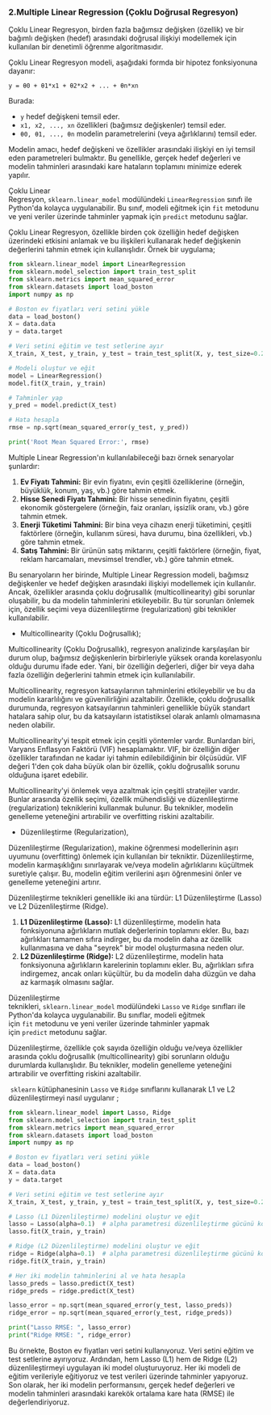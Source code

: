 ### 2.**Multiple Linear Regression (Çoklu Doğrusal Regresyon)**

Çoklu Linear Regresyon, birden fazla bağımsız değişken (özellik) ve bir bağımlı değişken (hedef) arasındaki doğrusal ilişkiyi modellemek için kullanılan bir denetimli öğrenme algoritmasıdır.

Çoklu Linear Regresyon modeli, aşağıdaki formda bir hipotez fonksiyonuna dayanır:

```
y = θ0 + θ1*x1 + θ2*x2 + ... + θn*xn
```

Burada:

- `y` hedef değişkeni temsil eder.
- `x1, x2, ..., xn` özellikleri (bağımsız değişkenler) temsil eder.
- `θ0, θ1, ..., θn` modelin parametrelerini (veya ağırlıklarını) temsil eder.

Modelin amacı, hedef değişkeni ve özellikler arasındaki ilişkiyi en iyi temsil eden parametreleri bulmaktır. Bu genellikle, gerçek hedef değerleri ve modelin tahminleri arasındaki kare hataların toplamını minimize ederek yapılır.

Çoklu Linear Regresyon, `sklearn.linear_model` modülündeki `LinearRegression` sınıfı ile Python'da kolayca uygulanabilir. Bu sınıf, modeli eğitmek için `fit` metodunu ve yeni veriler üzerinde tahminler yapmak için `predict` metodunu sağlar.

Çoklu Linear Regresyon, özellikle birden çok özelliğin hedef değişken üzerindeki etkisini anlamak ve bu ilişkileri kullanarak hedef değişkenin değerlerini tahmin etmek için kullanışlıdır. Örnek bir uygulama;

```python
from sklearn.linear_model import LinearRegression
from sklearn.model_selection import train_test_split
from sklearn.metrics import mean_squared_error
from sklearn.datasets import load_boston
import numpy as np

# Boston ev fiyatları veri setini yükle
data = load_boston()
X = data.data
y = data.target

# Veri setini eğitim ve test setlerine ayır
X_train, X_test, y_train, y_test = train_test_split(X, y, test_size=0.2, random_state=42)

# Modeli oluştur ve eğit
model = LinearRegression()
model.fit(X_train, y_train)

# Tahminler yap
y_pred = model.predict(X_test)

# Hata hesapla
rmse = np.sqrt(mean_squared_error(y_test, y_pred))

print('Root Mean Squared Error:', rmse)
```

Multiple Linear Regression'ın kullanılabileceği bazı örnek senaryolar şunlardır:

1. **Ev Fiyatı Tahmini:** Bir evin fiyatını, evin çeşitli özelliklerine (örneğin, büyüklük, konum, yaş, vb.) göre tahmin etmek.
2. **Hisse Senedi Fiyatı Tahmini:** Bir hisse senedinin fiyatını, çeşitli ekonomik göstergelere (örneğin, faiz oranları, işsizlik oranı, vb.) göre tahmin etmek.
3. **Enerji Tüketimi Tahmini:** Bir bina veya cihazın enerji tüketimini, çeşitli faktörlere (örneğin, kullanım süresi, hava durumu, bina özellikleri, vb.) göre tahmin etmek.
4. **Satış Tahmini:** Bir ürünün satış miktarını, çeşitli faktörlere (örneğin, fiyat, reklam harcamaları, mevsimsel trendler, vb.) göre tahmin etmek.

Bu senaryoların her birinde, Multiple Linear Regression modeli, bağımsız değişkenler ve hedef değişken arasındaki ilişkiyi modellemek için kullanılır. Ancak, özellikler arasında çoklu doğrusallık (multicollinearity) gibi sorunlar oluşabilir, bu da modelin tahminlerini etkileyebilir. Bu tür sorunları önlemek için, özellik seçimi veya düzenlileştirme (regularization) gibi teknikler kullanılabilir.

- Multicollinearity (Çoklu Doğrusallık);

Multicollinearity (Çoklu Doğrusallık), regresyon analizinde karşılaşılan bir durum olup, bağımsız değişkenlerin birbirleriyle yüksek oranda korelasyonlu olduğu durumu ifade eder. Yani, bir özelliğin değerleri, diğer bir veya daha fazla özelliğin değerlerini tahmin etmek için kullanılabilir.

Multicollinearity, regresyon katsayılarının tahminlerini etkileyebilir ve bu da modelin kararlılığını ve güvenilirliğini azaltabilir. Özellikle, çoklu doğrusallık durumunda, regresyon katsayılarının tahminleri genellikle büyük standart hatalara sahip olur, bu da katsayıların istatistiksel olarak anlamlı olmamasına neden olabilir.

Multicollinearity'yi tespit etmek için çeşitli yöntemler vardır. Bunlardan biri, Varyans Enflasyon Faktörü (VIF) hesaplamaktır. VIF, bir özelliğin diğer özellikler tarafından ne kadar iyi tahmin edilebildiğinin bir ölçüsüdür. VIF değeri 1'den çok daha büyük olan bir özellik, çoklu doğrusallık sorunu olduğuna işaret edebilir.

Multicollinearity'yi önlemek veya azaltmak için çeşitli stratejiler vardır. Bunlar arasında özellik seçimi, özellik mühendisliği ve düzenlileştirme (regularization) tekniklerini kullanmak bulunur. Bu teknikler, modelin genelleme yeteneğini artırabilir ve overfitting riskini azaltabilir.

- Düzenlileştirme (Regularization),

Düzenlileştirme (Regularization), makine öğrenmesi modellerinin aşırı uyumunu (overfitting) önlemek için kullanılan bir tekniktir. Düzenlileştirme, modelin karmaşıklığını sınırlayarak ve/veya modelin ağırlıklarını küçültmek suretiyle çalışır. Bu, modelin eğitim verilerini aşırı öğrenmesini önler ve genelleme yeteneğini artırır.

Düzenlileştirme teknikleri genellikle iki ana türdür: L1 Düzenlileştirme (Lasso) ve L2 Düzenlileştirme (Ridge).

1. **L1 Düzenlileştirme (Lasso):** L1 düzenlileştirme, modelin hata fonksiyonuna ağırlıkların mutlak değerlerinin toplamını ekler. Bu, bazı ağırlıkları tamamen sıfıra indirger, bu da modelin daha az özellik kullanmasına ve daha "seyrek" bir model oluşturmasına neden olur.
2. **L2 Düzenlileştirme (Ridge):** L2 düzenlileştirme, modelin hata fonksiyonuna ağırlıkların karelerinin toplamını ekler. Bu, ağırlıkları sıfıra indirgemez, ancak onları küçültür, bu da modelin daha düzgün ve daha az karmaşık olmasını sağlar.

Düzenlileştirme teknikleri, `sklearn.linear_model` modülündeki `Lasso` ve `Ridge` sınıfları ile Python'da kolayca uygulanabilir. Bu sınıflar, modeli eğitmek için `fit` metodunu ve yeni veriler üzerinde tahminler yapmak için `predict` metodunu sağlar.

Düzenlileştirme, özellikle çok sayıda özelliğin olduğu ve/veya özellikler arasında çoklu doğrusallık (multicollinearity) gibi sorunların olduğu durumlarda kullanışlıdır. Bu teknikler, modelin genelleme yeteneğini artırabilir ve overfitting riskini azaltabilir.

 `sklearn` kütüphanesinin `Lasso` ve `Ridge` sınıflarını kullanarak L1 ve L2 düzenlileştirmeyi nasıl uygulanır ;

```python
from sklearn.linear_model import Lasso, Ridge
from sklearn.model_selection import train_test_split
from sklearn.metrics import mean_squared_error
from sklearn.datasets import load_boston
import numpy as np

# Boston ev fiyatları veri setini yükle
data = load_boston()
X = data.data
y = data.target

# Veri setini eğitim ve test setlerine ayır
X_train, X_test, y_train, y_test = train_test_split(X, y, test_size=0.2, random_state=42)

# Lasso (L1 Düzenlileştirme) modelini oluştur ve eğit
lasso = Lasso(alpha=0.1)  # alpha parametresi düzenlileştirme gücünü kontrol eder
lasso.fit(X_train, y_train)

# Ridge (L2 Düzenlileştirme) modelini oluştur ve eğit
ridge = Ridge(alpha=0.1)  # alpha parametresi düzenlileştirme gücünü kontrol eder
ridge.fit(X_train, y_train)

# Her iki modelin tahminlerini al ve hata hesapla
lasso_preds = lasso.predict(X_test)
ridge_preds = ridge.predict(X_test)

lasso_error = np.sqrt(mean_squared_error(y_test, lasso_preds))
ridge_error = np.sqrt(mean_squared_error(y_test, ridge_preds))

print("Lasso RMSE: ", lasso_error)
print("Ridge RMSE: ", ridge_error)
```

Bu örnekte, Boston ev fiyatları veri setini kullanıyoruz. Veri setini eğitim ve test setlerine ayırıyoruz. Ardından, hem Lasso (L1) hem de Ridge (L2) düzenlileştirmeyi uygulayan iki model oluşturuyoruz. Her iki modeli de eğitim verileriyle eğitiyoruz ve test verileri üzerinde tahminler yapıyoruz. Son olarak, her iki modelin performansını, gerçek hedef değerleri ve modelin tahminleri arasındaki karekök ortalama kare hata (RMSE) ile değerlendiriyoruz.
